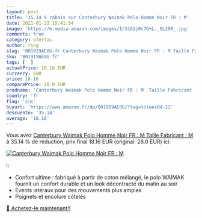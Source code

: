 ```yaml
---
layout: post
title: '35.14 % rabais sur Canterbury Waimak Polo Homme Noir FR : M'
date: 2021-01-23 15:41:54
image: 'https://m.media-amazon.com/images/I/3161j0c7G+L._SL200_.jpg'
comments: true
category: ofertas
author: ring
slug: 'B019I9AE8G-fr Canterbury Waimak Polo Homme Noir FR : M Taille Fabricant : M'
sku: 'B019I9AE8G-fr'
tags: [  ]
actualPrice: 18.16 EUR
currency: EUR
price: 18.16
comparePrice: 28.0 EUR
prodname: 'Canterbury Waimak Polo Homme Noir FR : M  Taille Fabricant : M '
country: 'fr'
flag: '🇫🇷'
buyurl: 'https://www.amazon.fr/dp/B019I9AE8G/?tag=tolees0d-21'
descuento: '35.14'
average: '18.16'
---
```


Vous avez [Canterbury Waimak Polo Homme Noir FR : M  Taille Fabricant : M ](https://www.amazon.fr/dp/B019I9AE8G/?tag=tolees0d-21)  à  35.14 % de réduction, prix final  18.16 EUR (original: 28.0 EUR) ici:

[![Canterbury Waimak Polo Homme Noir FR : M](https://m.media-amazon.com/images/I/3161j0c7G+L._SL200_.jpg)](https://www.amazon.fr/dp/B019I9AE8G/?tag=tolees0d-21)

ℹ️:

- Confort ultime : fabriqué à partir de coton mélangé, le polo WAIMAK fournit un confort durable et un look décontracté du matin au soir
- Évents latéraux pour des mouvements plus amples
- Poignets et encolure côtelés

[🛒 Achetez-le maintenant!!](https://www.amazon.fr/dp/B019I9AE8G/?tag=tolees0d-21)
